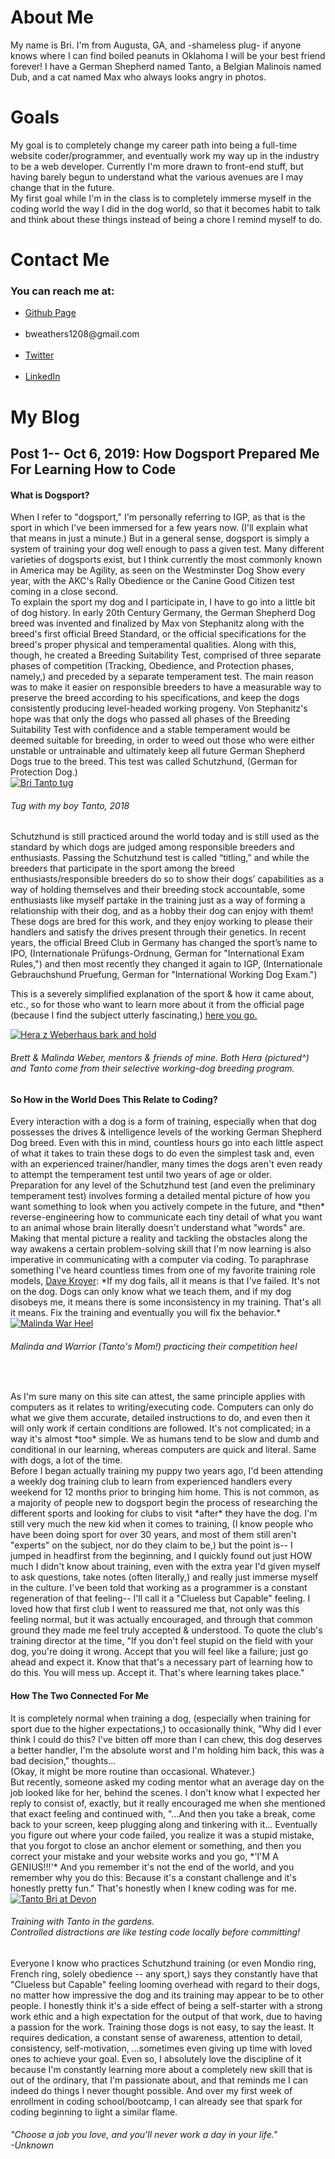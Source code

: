 <!DOCTYPE html>
<html>
<head>
  <style> 
    <link rel="stylesheet" href="stylesheet.css">
  </style>
  </head>
  <body>
  <h1>About Me</h1>
   <p>My name is Bri. I'm from Augusta, GA, and -shameless plug- if anyone knows where I can find boiled peanuts in Oklahoma I will be your best friend forever! I have a German Shepherd named Tanto, a Belgian Malinois named Dub, and a cat named Max who always looks angry in photos.</p>
<div>
  <h1>Goals</h1>
<p>My goal is to completely change my career path into being a full-time website coder/programmer, and eventually work my way up in the industry to be a web developer.
Currently I'm more drawn to front-end stuff, but having barely begun to understand what the various avenues are I may change that in the future.<br>My first goal while I'm in the class is to completely immerse myself in the coding world the way I did in the dog world, so that it becomes habit to talk and think about these things instead of being a chore I remind myself to do.</p>
<div>
<h1>Contact Me</h1>
<h3>You can reach me at:</h3>
  <ul><li><a href="https://www.github.com/bweathers1208.github.io/home.md">Github Page</a></li><br>
  <li>bweathers1208@gmail.com</li><br>
  <li><a href="https://www.twitter.com/bweathers1208">Twitter</a></li><br>
    <li><a href="https://www.linkedin.com/in/bri-weathers">LinkedIn</a></li></ul>

<h1>My Blog</h1>
      <h2><strong>Post 1-- Oct 6, 2019: How Dogsport Prepared Me For Learning How to Code</strong></h2>
<h4>What is Dogsport?</h4>
<p>When I refer to "dogsport," I'm personally referring to IGP, as that is the sport in which I've been immersed for a few years now. (I'll explain what that means in just a minute.) But in a general sense, dogsport is simply a system of training your dog well enough to pass a given test. Many different varieties of dogsports exist, but I think currently the most commonly known in America may be Agility, as seen on the Westminster Dog Show every year, with the AKC's Rally Obedience or the Canine Good Citizen test coming in a close second.<br>
To explain the sport my dog and I participate in, I have to go into a little bit of dog history. In early 20th Century Germany, the German Shepherd Dog breed was invented and finalized by Max von Stephanitz along with the breed's first official Breed Standard, or the official specifications for the breed's proper physical and temperamental qualities. Along with this, though, he created a Breeding Suitability Test, comprised of three separate phases of competition (Tracking, Obedience, and Protection phases, namely,) and preceded by a separate temperament test. The main reason was to make it easier on responsible breeders to have a measurable way to preserve the breed according to his specifications, and keep the dogs consistently producing level-headed working progeny. Von Stephanitz's hope was that only the dogs who passed all phases of the Breeding Suitability Test with confidence and a stable temperament would be deemed suitable for breeding, in order to weed out those who were either unstable or untrainable and ultimately keep all future German Shepherd Dogs true to the breed. This test was called Schutzhund, (German for Protection Dog.)<br>
<a href="https://k9access.com" target="_blank"><img src="https://thepracticaldev.s3.amazonaws.com/i/l7z03h4tr9kss7pk6wyr.jpg" alt="Bri Tanto tug"/></a><br>
<h6>Tug with my boy Tanto, 2018</h6>
<p>Schutzhund is still practiced around the world today and is still used as the standard by which dogs are judged among responsible breeders and enthusiasts. Passing the Schutzhund test is called “titling,” and while the breeders that participate in the sport  among the breed enthusiasts/responsible breeders do so to show their dogs’ capabilities as a way of holding themselves and their breeding stock accountable, some enthusiasts like myself partake in the training just as a way of forming a relationship with their dog, and as a hobby their dog can enjoy with them! These dogs are bred for this work, and they enjoy working to please their handlers and satisfy the drives present through their genetics. In recent years, the official Breed Club in Germany has changed the sport’s name to IPO, (Internationale Prüfungs-Ordnung, German for "International Exam Rules,") and then most recently they changed it again to IGP, (Internationale Gebrauchshund Pruefung, German for "International Working Dog Exam.")<br>
<p>This is a severely simplified explanation of the sport & how it came about, etc., so for those who want to learn more about it from the official page (because I find the subject utterly fascinating,) <a href="https://www.germanshepherddog.com/about/schutzhund-training/why-schutzhund/" target="_blank">here you go.</a></p>
<a href="https://k9access.com" target="_blank"><img src="https://thepracticaldev.s3.amazonaws.com/i/uglmues9jcjrzfp6r1ch.jpg" alt="Hera z Weberhaus bark and hold"/></a><br>
<h6>Brett & Malinda Weber, mentors & friends of mine. Both Hera (pictured^) and Tanto come from their selective working-dog breeding program.</h6>
  <h4>So How in the World Does This Relate to Coding?</h4>
<p>Every interaction with a dog is a form of training, especially when that dog possesses the drives & intelligence levels of the working German Shepherd Dog breed. Even with this in mind, countless hours go into each little aspect of what it takes to train these dogs to do even the simplest task and, even with an experienced trainer/handler, many times the dogs aren't even ready to attempt the temperament test until two years of age or older.<br>
Preparation for any level of the Schutzhund test (and even the preliminary temperament test) involves forming a detailed mental picture of how you want something to look when you actively compete in the future, and *then* reverse-engineering how to communicate each tiny detail of what you want to an animal whose brain literally doesn't understand what "words" are. Making that mental picture a reality and tackling the obstacles along the way awakens a certain problem-solving skill that I'm now learning is also imperative in communicating with a computer via coding. To paraphrase something I've heard countless times from one of my favorite training role models, <a href="https://www.davekroyer.com" target="_blank">Dave Kroyer</a>: *If my dog fails, all it means is that I've failed. It's not on the dog. Dogs can only know what we teach them, and if my dog disobeys me, it means there is some inconsistency in my training. That's all it means. Fix the training and eventually you will fix the behavior.* <br>
<a href="https://k9access.com" target="_blank"><img src="https://thepracticaldev.s3.amazonaws.com/i/4asczw8svvd8neaatja8.jpg" alt="Malinda War Heel"/></a><br>
<h6>Malinda and Warrior (Tanto's Mom!) practicing their competition heel</h6><br>
<p>As I'm sure many on this site can attest, the same principle applies with computers as it relates to writing/executing code. Computers can only do what we give them accurate, detailed instructions to do, and even then it will only work if certain conditions are followed. It's not complicated; in a way it's almost *too* simple. We as humans tend to be slow and dumb and conditional in our learning, whereas computers are quick and literal. Same with dogs, a lot of the time.<br>
Before I began actually training my puppy two years ago, I'd been attending a weekly dog training club to learn from experienced handlers every weekend for 12 months prior to bringing him home. This is not common, as a majority of people new to dogsport begin the process of researching the different sports and looking for clubs to visit *after* they have the dog. I'm still very much the new kid when it comes to training, (I know people who have been doing sport for over 30 years, and most of them still aren't "experts" on the subject, nor do they claim to be,) but the point is-- I jumped in headfirst from the beginning, and I quickly found out just HOW much I didn't know about training, even with the extra year I'd given myself to ask questions, take notes (often literally,) and really just immerse myself in the culture. I've been told that working as a programmer is a constant regeneration of that feeling-- I'll call it a "Clueless but Capable" feeling. I loved how that first club I went to reassured me that, not only was this feeling normal, but it was actually encouraged, and through that common ground they made me feel truly accepted & understood. To quote the club's training director at the time, "If you don't feel stupid on the field with your dog, you're doing it wrong. Accept that you will feel like a failure; just go ahead and expect it. Know that that's a necessary part of learning how to do this. You will mess up. Accept it. That's where learning takes place."<br>
  <h4>How The Two Connected For Me</h4>
<p>It is completely normal when training a dog, (especially when training for sport due to the higher expectations,) to occasionally think, "Why did I ever think I could do this? I've bitten off more than I can chew, this dog deserves a better handler, I'm the absolute worst and I'm holding him back, this was a bad decision," thoughts... <br>
(Okay, it might be more routine than occasional. Whatever.) <br>
         But recently, someone asked my coding mentor what an average day on the job looked like for her, behind the scenes. I don't know what I expected her reply to consist of, exactly, but it really encouraged me when she mentioned that exact feeling and continued with, "...And then you take a break, come back to your screen, keep plugging along and tinkering with it... Eventually you figure out where your code failed, you realize it was a stupid mistake, that you forgot to close an anchor element or something, and then you correct your mistake and your website works and you go, *'I'M A GENIUS!!!'* And you remember it's not the end of the world, and you remember why you do this: Because it's a constant challenge and it's honestly pretty fun." That's honestly when I knew coding was for me.<br>
<a href="https://k9access.com" target="_blank"><img src="https://thepracticaldev.s3.amazonaws.com/i/nveirw224pf2sb2knht3.jpeg" alt="Tanto Bri at Devon"/></a><br>
<h6>Training with Tanto in the gardens.<br>Controlled distractions are like testing code locally before committing!</h6>
      Everyone I know who practices Schutzhund training (or even Mondio ring, French ring, solely obedience -- any sport,) says they constantly have that "Clueless but Capable" feeling looming overhead with regard to their dogs, no matter how impressive the dog and its training may appear to be to other people. I honestly think it's a side effect of being a self-starter with a strong work ethic and a high expectation for the output of that work, due to having a passion for the work. Training those dogs is not easy, to say the least. It requires dedication, a constant sense of awareness, attention to detail, consistency, self-motivation, ...sometimes even giving up time with loved ones to achieve your goal. Even so, I absolutely love the discipline of it because I'm constantly learning more about a completely new skill that is out of the ordinary, that I'm passionate about, and that reminds me I can indeed do things I never thought possible. And over my first week of enrollment in coding school/bootcamp, I can already see that spark for coding beginning to light a similar flame.</p>
<h6>"Choose a job you love, and you'll never work a day in your life." <br>-Unknown</h6>
  </body>
</html>
